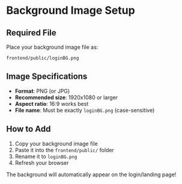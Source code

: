 # Background Image Setup

## Required File
Place your background image file as:
```
frontend/public/loginBG.png
```

## Image Specifications
- **Format**: PNG (or JPG)
- **Recommended size**: 1920x1080 or larger
- **Aspect ratio**: 16:9 works best
- **File name**: Must be exactly `loginBG.png` (case-sensitive)

## How to Add
1. Copy your background image file
2. Paste it into the `frontend/public/` folder
3. Rename it to `loginBG.png`
4. Refresh your browser

The background will automatically appear on the login/landing page!
